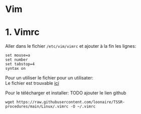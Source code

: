 # Vim

# 1. Vimrc
Aller dans le fichier ```/etc/vim/vimrc``` et ajouter à la fin les lignes:
```
set mouse=a
set number
set tabstop=4
syntax on
```

Pour un utiliser le fichier pour un utilisater:  
Le fichier est trouvable [ici](https://raw.githubusercontent.com/loonaire/TSSR-procedures/main/Linux/.vimrc)

Pour le télécharger et installer:
TODO ajouter le lien github
```
wget https://raw.githubusercontent.com/loonaire/TSSR-procedures/main/Linux/.vimrc -O ~/.vimrc
```

